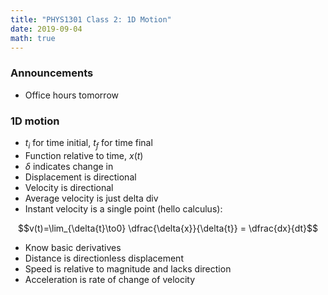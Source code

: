 ```yaml
---
title: "PHYS1301 Class 2: 1D Motion"
date: 2019-09-04
math: true
---
```


### Announcements

- Office hours tomorrow

### 1D motion

- $t_i$ for time initial, $t_f$ for time final
- Function relative to time, $x(t)$
- $\delta$ indicates change in
- Displacement is directional
- Velocity is directional
- Average velocity is just delta div
- Instant velocity is a single point (hello calculus):

$$v(t)=\lim_{\delta{t}\to0} \dfrac{\delta{x}}{\delta{t}} = \dfrac{dx}{dt}$$

<!--_-->

- Know basic derivatives
- Distance is directionless displacement
- Speed is relative to magnitude and lacks direction
- Acceleration is rate of change of velocity



